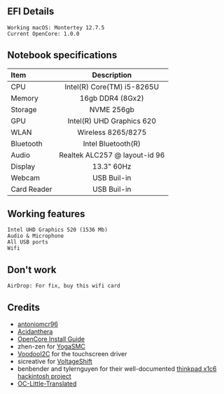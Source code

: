 ## EFI Details

    Working macOS: Montertey 12.7.5
    Current OpenCore: 1.0.0

## Notebook specifications
| Item              | Description |
| :---------------- | :------: |
| CPU        |   Intel(R) Core(TM) i5-8265U   |
| Memory          |   16gb DDR4 (8Gx2)   |
| Storage    |  NVME 256gb  |
| GPU |  Intel(R) UHD Graphics 620  |
| WLAN          |   Wireless 8265/8275   |
| Bluetooth    |  Intel Bluetooth(R)   |
| Audio |   Realtek ALC257 @ layout-id 96  |
| Display          |   13.3" 60Hz   |
| Webcam    |  USB Buil-in   |
| Card Reader |  USB Buil-in   |

## Working features

    Intel UHD Graphics 520 (1536 Mb)
    Audio & Microphone
    All USB ports
    Wifi

## Don't work

    AirDrop: For fix, buy this wifi card

## Credits
- [antoniomcr96](https://github.com/antoniomcr96/Thinkpad-L390-Yoga-macOS-Opencore)
- [Acidanthera](https://github.com/acidanthera)
- [OpenCore Install Guide](https://dortania.github.io/OpenCore-Install-Guide/)
- zhen-zen for [YogaSMC](https://github.com/zhen-zen/YogaSMC)
- [VoodooI2C](https://github.com/VoodooI2C/VoodooI2C) for the touchscreen driver
- sicreative for [VoltageShift](https://github.com/sicreative/VoltageShift)
- benbender and tylernguyen for their well-documented [thinkpad x1c6 hackintosh project](https://github.com/benbender/x1c6-hackintosh)
- [OC-Little-Translated](https://github.com/5T33Z0/OC-Little-Translated)